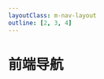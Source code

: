 ```yaml
---
layoutClass: m-nav-layout
outline: [2, 3, 4]
---
```


<script setup>
import MNavLinks from './components/MNavLinks.vue'

// import { NAV_DATA } from './front-end.ts'
import jsonArr from './front-end.json'
</script>
<style src="./index.scss"></style>

# 前端导航

<MNavLinks v-for="{title, items} in jsonArr" :title="title" :items="items"/>


<br />
